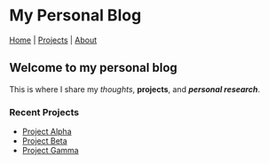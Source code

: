 # My Personal Blog

[Home](index.html) | [Projects](projects.html) | [About](about.html)

## Welcome to my personal blog

This is where I share my *thoughts*, **projects**, and ***personal research***.

### Recent Projects

- [Project Alpha](projects/project-alpha.md)
- [Project Beta](projects/project-beta.md)
- [Project Gamma](projects/project-gamma.md)

